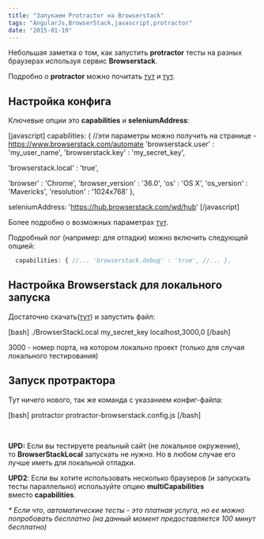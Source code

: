 ```yaml
---
title: "Запукаем Protractor на Browserstack"
tags: "AngularJs,BrowserStack,javascript,protractor"
date: "2015-01-19"
---
```


Небольшая заметка о том, как запустить **protractor** тесты на разных браузерах используя сервис **Browserstack**.

Подробно о **protractor** можно почитать [тут](https://stepansuvorov.com/blog/2014/02/angularjs-protractor/ "Тестируем AngularJS используя Protractor") и [тут](https://stepansuvorov.com/blog/2014/11/protractor/ "Автоматизируем тестирование AngularJS с Protractor").

## Настройка конфига

Ключевые опции это **capabilities** и **seleniumAddress**:

[javascript] capabilities: { //эти параметры можно получить на странице - https://www.browserstack.com/automate 'browserstack.user' : 'my_user_name', 'browserstack.key' : 'my_secret_key',

'browserstack.local' : 'true',

'browser' : 'Chrome', 'browser_version' : '36.0', 'os' : 'OS X', 'os_version' : 'Mavericks', 'resolution' : '1024x768' },

seleniumAddress: 'https://hub.browserstack.com/wd/hub' [/javascript]

Более подробно о возможных параметрах [тут](https://www.browserstack.com/automate/capabilities "browserstack.com").

Подробный лог (например: для отладки) можно включить следующей опцией:

```javascript 
  capabilities: { //... 'browserstack.debug' : 'true', //... },  
 ```

## Настройка Browserstack для локального запуска

Достаточно скачать([тут](https://www.browserstack.com/automate/node#setting-local-tunnel "browserstack.com")) и запустить файл:

[bash] ./BrowserStackLocal my_secret_key localhost,3000,0 [/bash]

3000 - номер порта, на котором локально проект (только для случая локального тестирования)

## Запуск протрактора

Тут ничего нового, так же команда с указанием конфиг-файла:

[bash] protractor protractor-browserstack.config.js [/bash]

 

**UPD:** Если вы тестируете реальный сайт (не локальное окружение), то **BrowserStackLocal** запускать не нужно. Но в любом случае его лучше иметь для локальной отладки.

**UPD2**: Если вы хотите использовать несколько браузеров (и запускать тесты параллельно) используйте опцию **multiCapabilities** вместо **capabilities**.

_\* Если что, автоматические тесты - это платная услуга, но ее можно попробовать бесплатно (на данный момент предоставляется 100 минут бесплатно)_
